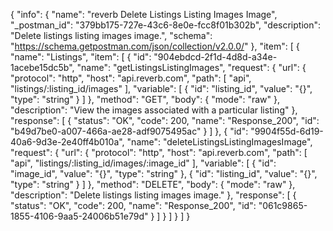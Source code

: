 {
  "info": {
    "name": "reverb Delete Listings Listing Images Image",
    "_postman_id": "379bb175-727e-43c6-8e0e-fcc8f01b302b",
    "description": "Delete listings listing images image.",
    "schema": "https://schema.getpostman.com/json/collection/v2.0.0/"
  },
  "item": [
    {
      "name": "Listings",
      "item": [
        {
          "id": "904ebdcd-2f1d-4d8d-a34e-1acebe15dc5b",
          "name": "getListingsListingImages",
          "request": {
            "url": {
              "protocol": "http",
              "host": "api.reverb.com",
              "path": [
                "api",
                "listings/:listing_id/images"
              ],
              "variable": [
                {
                  "id": "listing_id",
                  "value": "{}",
                  "type": "string"
                }
              ]
            },
            "method": "GET",
            "body": {
              "mode": "raw"
            },
            "description": "View the images associated with a particular listing"
          },
          "response": [
            {
              "status": "OK",
              "code": 200,
              "name": "Response_200",
              "id": "b49d7be0-a007-466a-ae28-adf9075495ac"
            }
          ]
        },
        {
          "id": "9904f55d-6d19-40a6-9d3e-2e40ff4b010a",
          "name": "deleteListingsListingImagesImage",
          "request": {
            "url": {
              "protocol": "http",
              "host": "api.reverb.com",
              "path": [
                "api",
                "listings/:listing_id/images/:image_id"
              ],
              "variable": [
                {
                  "id": "image_id",
                  "value": "{}",
                  "type": "string"
                },
                {
                  "id": "listing_id",
                  "value": "{}",
                  "type": "string"
                }
              ]
            },
            "method": "DELETE",
            "body": {
              "mode": "raw"
            },
            "description": "Delete listings listing images image."
          },
          "response": [
            {
              "status": "OK",
              "code": 200,
              "name": "Response_200",
              "id": "061c9865-1855-4106-9aa5-24006b51e79d"
            }
          ]
        }
      ]
    }
  ]
}